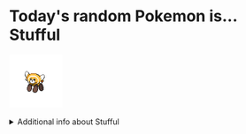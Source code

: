 # Today's random Pokemon is... Stufful

![Stufful shiny sprite](https://raw.githubusercontent.com/PokeAPI/sprites/master/sprites/pokemon/shiny/759.png)

<details>
<summary>Additional info about Stufful</summary>

| srpite type | image |
|------|------|
| back_default | ![Stufful back_default sprite](https://raw.githubusercontent.com/PokeAPI/sprites/master/sprites/pokemon/back/759.png) |
| back_shiny | ![Stufful back_shiny sprite](https://raw.githubusercontent.com/PokeAPI/sprites/master/sprites/pokemon/back/shiny/759.png) |
| front_default | ![Stufful front_default sprite](https://raw.githubusercontent.com/PokeAPI/sprites/master/sprites/pokemon/759.png) | </details>